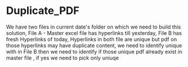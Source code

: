 # Duplicate_PDF
We have two files in current date's folder on which we need to build this solution, File A - Master excel  file has hyperlinks till yesterday, File B has fresh Hyperlinks of today, Hyperlinks in both file are unique but pdf on those hyperlinks may have duplicate content, we need to identify unique with in File B then we need to identify if those  unique  pdf already exist in master file , if yes we need to pick only uniuqe
